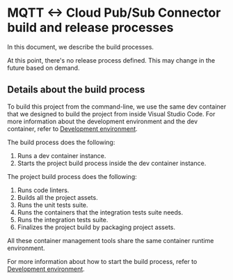 # MQTT <-> Cloud Pub/Sub Connector build and release processes

In this document, we describe the build processes.

At this point, there's no release process defined. This may change in the future
based on demand.

## Details about the build process

To build this project from the command-line, we use the same dev container that
we designed to build the project from inside Visual Studio Code. For more
information about the development environment and the dev container, refer to
[Development environment](./development-environment.md).

The build process does the following:

1.  Runs a dev container instance.
1.  Starts the project build process inside the dev container instance.

The project build process does the following:

1.  Runs code linters.
1.  Builds all the project assets.
1.  Runs the unit tests suite.
1.  Runs the containers that the integration tests suite needs.
1.  Runs the integration tests suite.
1.  Finalizes the project build by packaging project assets.

All these container management tools share the same container runtime
environment.

For more information about how to start the build process, refer to
[Development environment](./development-environment.md).

